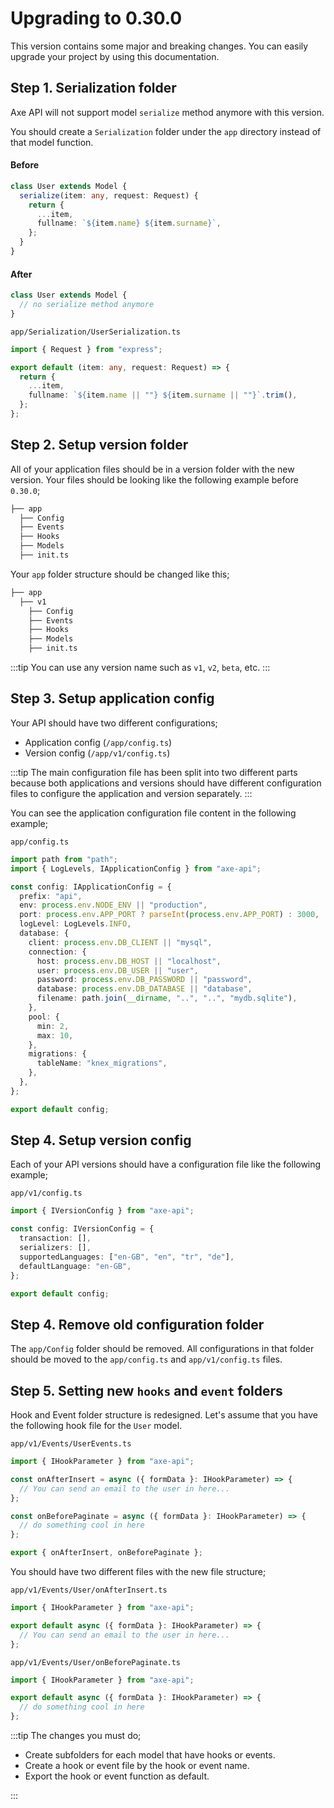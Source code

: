 # Upgrading to 0.30.0

This version contains some major and breaking changes. You can easily upgrade your project by using this documentation.

## Step 1. Serialization folder

Axe API will not support model `serialize` method anymore with this version.

You should create a `Serialization` folder under the `app` directory instead of that model function.

#### Before

```ts
class User extends Model {
  serialize(item: any, request: Request) {
    return {
      ...item,
      fullname: `${item.name} ${item.surname}`,
    };
  }
}
```

#### After

```ts
class User extends Model {
  // no serialize method anymore
}
```

`app/Serialization/UserSerialization.ts`

```ts
import { Request } from "express";

export default (item: any, request: Request) => {
  return {
    ...item,
    fullname: `${item.name || ""} ${item.surname || ""}`.trim(),
  };
};
```

## Step 2. Setup version folder

All of your application files should be in a version folder with the new version. Your files should be looking like the following example before `0.30.0`;

```bash
├── app
  ├── Config
  ├── Events
  ├── Hooks
  ├── Models
  ├── init.ts
```

Your `app` folder structure should be changed like this;

```bash
├── app
  ├── v1
    ├── Config
    ├── Events
    ├── Hooks
    ├── Models
    ├── init.ts
```

:::tip
You can use any version name such as `v1`, `v2`, `beta`, etc.
:::

## Step 3. Setup application config

Your API should have two different configurations;

- Application config (`/app/config.ts`)
- Version config (`/app/v1/config.ts`)

:::tip
The main configuration file has been split into two different parts because both applications and versions should have different configuration files to configure the application and version separately.
:::

You can see the application configuration file content in the following example;

`app/config.ts`

```ts
import path from "path";
import { LogLevels, IApplicationConfig } from "axe-api";

const config: IApplicationConfig = {
  prefix: "api",
  env: process.env.NODE_ENV || "production",
  port: process.env.APP_PORT ? parseInt(process.env.APP_PORT) : 3000,
  logLevel: LogLevels.INFO,
  database: {
    client: process.env.DB_CLIENT || "mysql",
    connection: {
      host: process.env.DB_HOST || "localhost",
      user: process.env.DB_USER || "user",
      password: process.env.DB_PASSWORD || "password",
      database: process.env.DB_DATABASE || "database",
      filename: path.join(__dirname, "..", "..", "mydb.sqlite"),
    },
    pool: {
      min: 2,
      max: 10,
    },
    migrations: {
      tableName: "knex_migrations",
    },
  },
};

export default config;
```

## Step 4. Setup version config

Each of your API versions should have a configuration file like the following example;

`app/v1/config.ts`

```ts
import { IVersionConfig } from "axe-api";

const config: IVersionConfig = {
  transaction: [],
  serializers: [],
  supportedLanguages: ["en-GB", "en", "tr", "de"],
  defaultLanguage: "en-GB",
};

export default config;
```

## Step 4. Remove old configuration folder

The `app/Config` folder should be removed. All configurations in that folder should be moved to the `app/config.ts` and `app/v1/config.ts` files.

## Step 5. Setting new `hooks` and `event` folders

Hook and Event folder structure is redesigned. Let's assume that you have the following hook file for the `User` model.

`app/v1/Events/UserEvents.ts`

```ts
import { IHookParameter } from "axe-api";

const onAfterInsert = async ({ formData }: IHookParameter) => {
  // You can send an email to the user in here...
};

const onBeforePaginate = async ({ formData }: IHookParameter) => {
  // do something cool in here
};

export { onAfterInsert, onBeforePaginate };
```

You should have two different files with the new file structure;

`app/v1/Events/User/onAfterInsert.ts`

```ts
import { IHookParameter } from "axe-api";

export default async ({ formData }: IHookParameter) => {
  // You can send an email to the user in here...
};
```

`app/v1/Events/User/onBeforePaginate.ts`

```ts
import { IHookParameter } from "axe-api";

export default async ({ formData }: IHookParameter) => {
  // do something cool in here
};
```

:::tip
The changes you must do;

- Create subfolders for each model that have hooks or events.
- Create a hook or event file by the hook or event name.
- Export the hook or event function as default.

:::
